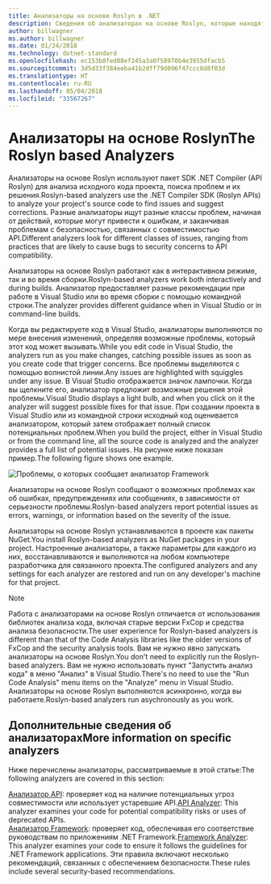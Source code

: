 ```yaml
---
title: Анализаторы на основе Roslyn в .NET
description: Сведения об анализаторах на основе Roslyn, которые находят проблемы и предлагают способы их решения.
author: billwagner
ms.author: billwagner
ms.date: 01/24/2018
ms.technology: dotnet-standard
ms.openlocfilehash: ec153b8fed08ef245a3a0f58970b4e3955dfacb5
ms.sourcegitcommit: 3d5d33f384eeba41b2dff79d096f47ccc8d8f03d
ms.translationtype: HT
ms.contentlocale: ru-RU
ms.lasthandoff: 05/04/2018
ms.locfileid: "33567267"
---
```

# <a name="the-roslyn-based-analyzers"></a><span data-ttu-id="9a588-103">Анализаторы на основе Roslyn</span><span class="sxs-lookup"><span data-stu-id="9a588-103">The Roslyn based Analyzers</span></span>

<span data-ttu-id="9a588-104">Анализаторы на основе Roslyn используют пакет SDK .NET Compiler (API Roslyn) для анализа исходного кода проекта, поиска проблем и их решения.</span><span class="sxs-lookup"><span data-stu-id="9a588-104">Roslyn-based analyzers use the .NET Compiler SDK (Roslyn APIs) to analyze your project's source code to find issues and suggest corrections.</span></span> <span data-ttu-id="9a588-105">Разные анализаторы ищут разные классы проблем, начиная от действий, которые могут привести к ошибкам, и заканчивая проблемам с безопасностью, связанных с совместимостью API.</span><span class="sxs-lookup"><span data-stu-id="9a588-105">Different analyzers look for different classes of issues, ranging from practices that are likely to cause bugs to security concerns to API compatibility.</span></span>

<span data-ttu-id="9a588-106">Анализаторы на основе Roslyn работают как в интерактивном режиме, так и во время сборки.</span><span class="sxs-lookup"><span data-stu-id="9a588-106">Roslyn-based analyzers work both interactively and during builds.</span></span> <span data-ttu-id="9a588-107">Анализатор предоставляет разные рекомендации при работе в Visual Studio или во время сборки с помощью командной строки.</span><span class="sxs-lookup"><span data-stu-id="9a588-107">The analyzer provides different guidance when in Visual Studio or in command-line builds.</span></span>

<span data-ttu-id="9a588-108">Когда вы редактируете код в Visual Studio, анализаторы выполняются по мере внесения изменений, определяя возможные проблемы, который этот код может вызывать.</span><span class="sxs-lookup"><span data-stu-id="9a588-108">While you edit code in Visual Studio, the analyzers run as you make changes, catching possible issues as soon as you create code that trigger concerns.</span></span> <span data-ttu-id="9a588-109">Все проблемы выделяются с помощью волнистой линии.</span><span class="sxs-lookup"><span data-stu-id="9a588-109">Any issues are highlighted with squiggles under any issue.</span></span> <span data-ttu-id="9a588-110">В Visual Studio отображается значок лампочки. Когда вы щелкните его, анализатор предложит возможные решения этой проблемы.</span><span class="sxs-lookup"><span data-stu-id="9a588-110">Visual Studio displays a light bulb, and when you click on it the analyzer will suggest possible fixes for that issue.</span></span> <span data-ttu-id="9a588-111">При создании проекта в Visual Studio или из командной строки исходный код оценивается анализатором, который затем отображает полный список потенциальных проблем.</span><span class="sxs-lookup"><span data-stu-id="9a588-111">When you build the project, either in Visual Studio or from the command line, all the source code is analyzed and the analyzer provides a full list of potential issues.</span></span> <span data-ttu-id="9a588-112">На рисунке ниже показан пример.</span><span class="sxs-lookup"><span data-stu-id="9a588-112">The following figure shows one example.</span></span>

![Проблемы, о которых сообщает анализатор Framework](./media/framework-analyzers-2.png)

<span data-ttu-id="9a588-114">Анализаторы на основе Roslyn сообщают о возможных проблемах как об ошибках, предупреждениях или сообщениях, в зависимости от серьезности проблемы.</span><span class="sxs-lookup"><span data-stu-id="9a588-114">Roslyn-based analyzers report potential issues as errors, warnings, or information based on the severity of the issue.</span></span>

<span data-ttu-id="9a588-115">Анализаторы на основе Roslyn устанавливаются в проекте как пакеты NuGet.</span><span class="sxs-lookup"><span data-stu-id="9a588-115">You install Roslyn-based analyzers as NuGet packages in your project.</span></span> <span data-ttu-id="9a588-116">Настроенные анализаторы, а также параметры для каждого из них, восстанавливаются и выполняются на любом компьютере разработчика для связанного проекта.</span><span class="sxs-lookup"><span data-stu-id="9a588-116">The configured analyzers and any settings for each analyzer are restored and run on any developer's machine for that project.</span></span>

> [!NOTE]
> <span data-ttu-id="9a588-117">Работа с анализаторами на основе Roslyn отличается от использования библиотек анализа кода, включая старые версии FxCop и средства анализа безопасности.</span><span class="sxs-lookup"><span data-stu-id="9a588-117">The user experience for Roslyn-based analyzers is different than that of the Code Analysis libraries like the older versions of FxCop and the security analysis tools.</span></span>  <span data-ttu-id="9a588-118">Вам не нужно явно запускать анализаторы на основе Roslyn.</span><span class="sxs-lookup"><span data-stu-id="9a588-118">You don't need to explicitly run the Roslyn-based analyzers.</span></span> <span data-ttu-id="9a588-119">Вам не нужно использовать пункт "Запустить анализ кода" в меню "Анализ" в Visual Studio.</span><span class="sxs-lookup"><span data-stu-id="9a588-119">There's no need to use the "Run Code Analysis" menu items on the "Analyze" menu in Visual Studio.</span></span> <span data-ttu-id="9a588-120">Анализаторы на основе Roslyn выполняются асинхронно, когда вы работаете.</span><span class="sxs-lookup"><span data-stu-id="9a588-120">Roslyn-based analyzers run asychronously as you work.</span></span> 

## <a name="more-information-on-specific-analyzers"></a><span data-ttu-id="9a588-121">Дополнительные сведения об анализаторах</span><span class="sxs-lookup"><span data-stu-id="9a588-121">More information on specific analyzers</span></span>

<span data-ttu-id="9a588-122">Ниже перечислены анализаторы, рассматриваемые в этой статье:</span><span class="sxs-lookup"><span data-stu-id="9a588-122">The following analyzers are covered in this section:</span></span>

<span data-ttu-id="9a588-123">[Анализатор API](api-analyzer.md): проверяет код на наличие потенциальных угроз совместимости или использует устаревшие API.</span><span class="sxs-lookup"><span data-stu-id="9a588-123">[API Analyzer](api-analyzer.md): This analyzer examines your code for potential compatibility risks or uses of deprecated APIs.</span></span>    
<span data-ttu-id="9a588-124">[Анализатор Framework](framework-analyzer.md): проверяет код, обеспечивая его соответствие руководствам по приложениям .NET Framework.</span><span class="sxs-lookup"><span data-stu-id="9a588-124">[Framework Analyzer](framework-analyzer.md): This analyzer examines your code to ensure it follows the guidelines for .NET Framework applications.</span></span> <span data-ttu-id="9a588-125">Эти правила включают несколько рекомендаций, связанных с обеспечением безопасности.</span><span class="sxs-lookup"><span data-stu-id="9a588-125">These rules include several security-based recommendations.</span></span>
